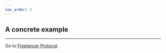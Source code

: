 ```yaml
---
nav_order: 3
---
```


## A concrete example

---

Go to [Freelancer Protocol](https://www.freelancerprotocol.com/).
